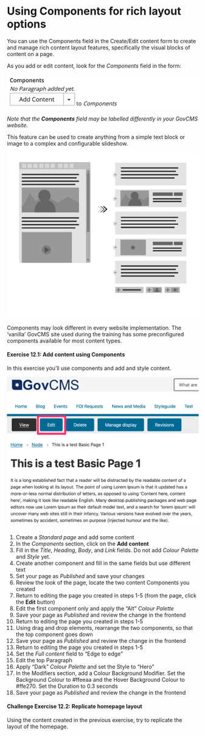 # Using Components for rich layout options

You can use the Components field in the Create/Edit content form to create and manage rich content layout features, specifically the visual blocks of content on a page.

As you add or edit content, look for the _Components_ field in the form:

![](../.gitbook/assets/126%20%281%29.png)

_Note that the_ _**Components**_ _field may be labelled differently in your GovCMS website._

This feature can be used to create anything from a simple text block or image to a complex and configurable slideshow.

![](../.gitbook/assets/127.png)

Components may look different in every website implementation. The ‘vanilla’ GovCMS site used during the training has some preconfigured components available for most content types.

#### Exercise 12.1: Add content using Components

In this exercise you’ll use components and add and style content.

![](../.gitbook/assets/128.png)

1. Create a _Standard page_ and add some content
2. In the _Components_ section, click on the **Add content**
3. Fill in the _Title_, _Heading_, _Body_, and _Link_ fields. Do not add _Colour Palette_ and _Style_ yet.
4. Create another component and fill in the same fields but use different text
5. Set your page as _Published_ and save your changes
6. Review the look of the page, locate the two content Components you created
7. Return to editing the page you created in steps 1-5 \(from the page, click the **Edit** button\)
8. Edit the first component only and apply the “Alt” _Colour Palette_
9. Save your page as _Published_ and review the change in the frontend
10. Return to editing the page you created in steps 1-5
11. Using drag and drop elements, rearrange the two components, so that the top component goes down
12. Save your page as _Published_ and review the change in the frontend
13. Return to editing the page you created in steps 1-5
14. Set the _Full content_ field to “Edge to edge”
15. Edit the top Paragraph
16. Apply “Dark” _Colour Palette_ and set the Style to “Hero”
17. In the Modifiers section, add a Colour Background Modifier. Set the Background Colour to \#ffeeaa and the Hover Background Colour to \#ffe270. Set the Duration to 0.3 seconds
18. Save your page as _Published_ and review the change in the frontend

#### Challenge Exercise 12.2: Replicate homepage layout

Using the content created in the previous exercise, try to replicate the layout of the homepage.

